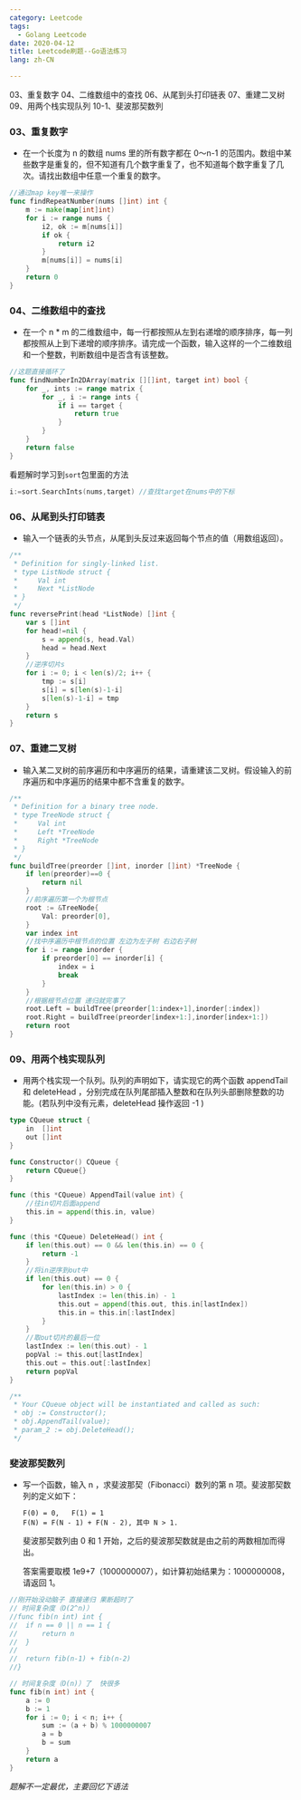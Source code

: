 ```yaml
---
category: Leetcode
tags:
  - Golang Leetcode
date: 2020-04-12
title: Leetcode刷题--Go语法练习
lang: zh-CN

---
```


03、重复数字
04、二维数组中的查找
06、从尾到头打印链表
07、重建二叉树
09、用两个栈实现队列
10-1、斐波那契数列

<!-- more -->

### 03、重复数字
- 在一个长度为 n 的数组 nums 里的所有数字都在 0～n-1 的范围内。数组中某些数字是重复的，但不知道有几个数字重复了，也不知道每个数字重复了几次。请找出数组中任意一个重复的数字。
```go
//通过map key唯一来操作
func findRepeatNumber(nums []int) int {
	m := make(map[int]int)
	for i := range nums {
		i2, ok := m[nums[i]]
		if ok {
			return i2
		}
		m[nums[i]] = nums[i]
	}
	return 0
}
```

### 04、二维数组中的查找
- 在一个 n * m 的二维数组中，每一行都按照从左到右递增的顺序排序，每一列都按照从上到下递增的顺序排序。请完成一个函数，输入这样的一个二维数组和一个整数，判断数组中是否含有该整数。
```go
//这题直接循环了
func findNumberIn2DArray(matrix [][]int, target int) bool {
	for _, ints := range matrix {
		for _, i := range ints {
			if i == target {
				return true
			}
		}
	}
	return false
}
```
看题解时学习到`sort`包里面的方法
```go
i:=sort.SearchInts(nums,target) //查找target在nums中的下标
```
### 06、从尾到头打印链表
- 输入一个链表的头节点，从尾到头反过来返回每个节点的值（用数组返回）。
```go
/**
 * Definition for singly-linked list.
 * type ListNode struct {
 *     Val int
 *     Next *ListNode
 * }
 */
func reversePrint(head *ListNode) []int {
    var s []int
	for head!=nil {
		s = append(s, head.Val)
		head = head.Next
	}
	//逆序切片s
	for i := 0; i < len(s)/2; i++ {
		tmp := s[i]
		s[i] = s[len(s)-1-i]
		s[len(s)-1-i] = tmp
	}
	return s
}
```

### 07、重建二叉树
- 输入某二叉树的前序遍历和中序遍历的结果，请重建该二叉树。假设输入的前序遍历和中序遍历的结果中都不含重复的数字。
```go
/**
 * Definition for a binary tree node.
 * type TreeNode struct {
 *     Val int
 *     Left *TreeNode
 *     Right *TreeNode
 * }
 */
func buildTree(preorder []int, inorder []int) *TreeNode {
	if len(preorder)==0 {
		return nil
	}
    //前序遍历第一个为根节点
	root := &TreeNode{
		Val: preorder[0],
	}
	var index int
    //找中序遍历中根节点的位置 左边为左子树 右边右子树
	for i := range inorder {
		if preorder[0] == inorder[i] {
			index = i
			break
		}
	}
    //根据根节点位置 递归就完事了
	root.Left = buildTree(preorder[1:index+1],inorder[:index])
	root.Right = buildTree(preorder[index+1:],inorder[index+1:])
	return root
}
```

### 09、用两个栈实现队列
- 用两个栈实现一个队列。队列的声明如下，请实现它的两个函数 appendTail 和 deleteHead ，分别完成在队列尾部插入整数和在队列头部删除整数的功能。(若队列中没有元素，deleteHead 操作返回 -1 )

```go
type CQueue struct {
	in  []int
	out []int
}

func Constructor() CQueue {
	return CQueue{}
}

func (this *CQueue) AppendTail(value int) {
    //往in切片后面append
	this.in = append(this.in, value)
}

func (this *CQueue) DeleteHead() int {
	if len(this.out) == 0 && len(this.in) == 0 {
		return -1
	}
    //将in逆序到out中
	if len(this.out) == 0 {
		for len(this.in) > 0 {
			lastIndex := len(this.in) - 1
			this.out = append(this.out, this.in[lastIndex])
			this.in = this.in[:lastIndex]
		}
	}
    //取out切片的最后一位
	lastIndex := len(this.out) - 1
	popVal := this.out[lastIndex]
	this.out = this.out[:lastIndex]
	return popVal
}

/**
 * Your CQueue object will be instantiated and called as such:
 * obj := Constructor();
 * obj.AppendTail(value);
 * param_2 := obj.DeleteHead();
 */
```

### 斐波那契数列
- 写一个函数，输入 n ，求斐波那契（Fibonacci）数列的第 n 项。斐波那契数列的定义如下：
  ```
  F(0) = 0,   F(1) = 1
  F(N) = F(N - 1) + F(N - 2), 其中 N > 1.
  ```
  斐波那契数列由 0 和 1 开始，之后的斐波那契数就是由之前的两数相加而得出。
  
  答案需要取模 1e9+7（1000000007），如计算初始结果为：1000000008，请返回 1。

```go
//刚开始没动脑子 直接递归 果断超时了
// 时间复杂度（O(2^n)）
//func fib(n int) int {
//	if n == 0 || n == 1 {
//		return n
//	}
//	
//	return fib(n-1) + fib(n-2)
//}

// 时间复杂度（O(n)）了  快很多 
func fib(n int) int {
	a := 0
	b := 1
	for i := 0; i < n; i++ {
		sum := (a + b) % 1000000007
		a = b
		b = sum
	}
	return a
}
```

*题解不一定最优，主要回忆下语法*